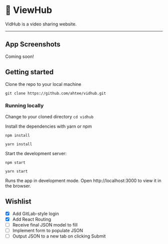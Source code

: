 # :rocket: ViewHub

VidHub is a video sharing website.

---
## App Screenshots

Coming soon!

## Getting started

Clone the repo to your local machine
```
git clone https://github.com/ahtee/vidhub.git
```

### Running locally

Change to your cloned directory `cd vidhub`

Install the dependencies with yarn or npm
```
npm install

yarn install
```

Start the development server:
```
npm start

yarn start
```

Runs the app in development mode.
Open http://localhost:3000 to view it in the browser.

## Wishlist

- [x] Add GitLab-style login
- [x] Add React Routing
- [ ] Receive final JSON model to fill
- [ ] Implement form to populate JSON
- [ ] Output JSON to a new tab on clicking Submit
